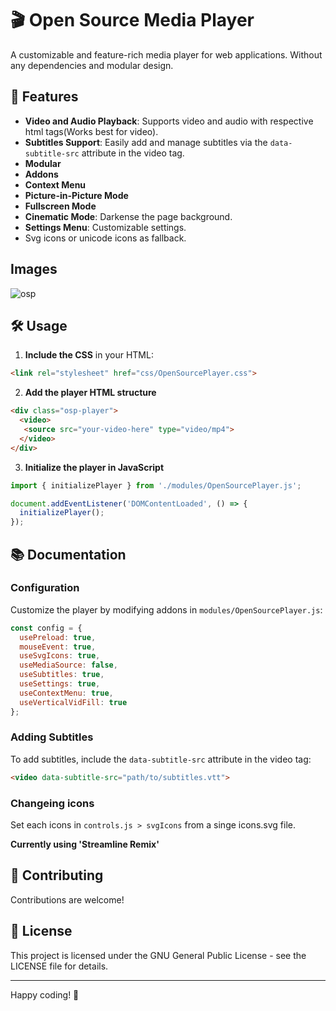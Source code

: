 # 🎬 Open Source Media Player

A customizable and feature-rich media player for web applications. Without any dependencies and modular design.

## 🚀 Features

- **Video and Audio Playback**: Supports video and audio with respective html tags(Works best for video).
- **Subtitles Support**: Easily add and manage subtitles via the `data-subtitle-src` attribute in the video tag.
- **Modular**
- **Addons**
- **Context Menu**
- **Picture-in-Picture Mode**
- **Fullscreen Mode**
- **Cinematic Mode**: Darkense the page background.
- **Settings Menu**: Customizable settings.
- Svg icons or unicode icons as fallback.

## Images
![osp](https://github.com/user-attachments/assets/9017d4ff-838a-49d2-ae00-fc01f181b530)

## 🛠️ Usage

1. **Include the CSS** in your HTML:
  ```html
  <link rel="stylesheet" href="css/OpenSourcePlayer.css">
  ```
2. **Add the player HTML structure**
```html
<div class="osp-player">
  <video>
   <source src="your-video-here" type="video/mp4">
  </video>
</div>
```
3. **Initialize the player in JavaScript**
```javascript
import { initializePlayer } from './modules/OpenSourcePlayer.js';

document.addEventListener('DOMContentLoaded', () => {
  initializePlayer();
});
```

## 📚 Documentation

### Configuration

Customize the player by modifying addons in `modules/OpenSourcePlayer.js`:

```javascript
const config = {
  usePreload: true,
  mouseEvent: true,
  useSvgIcons: true,
  useMediaSource: false,
  useSubtitles: true,
  useSettings: true,
  useContextMenu: true,
  useVerticalVidFill: true
};
```

### Adding Subtitles

To add subtitles, include the `data-subtitle-src` attribute in the video tag:

```html
<video data-subtitle-src="path/to/subtitles.vtt">
```

### Changeing icons

Set each icons in `controls.js > svgIcons` from a singe icons.svg file.

**Currently using 'Streamline Remix'**

## 🤝 Contributing

Contributions are welcome!

## 📄 License

This project is licensed under the GNU General Public License - see the LICENSE file for details.

---

Happy coding! 🎉
